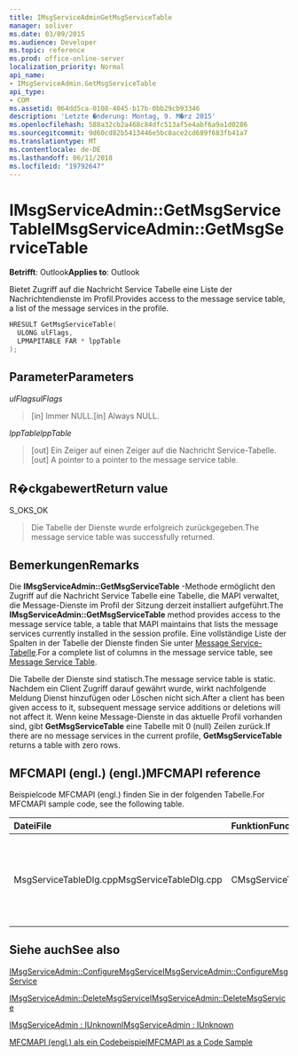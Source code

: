 ```yaml
---
title: IMsgServiceAdminGetMsgServiceTable
manager: soliver
ms.date: 03/09/2015
ms.audience: Developer
ms.topic: reference
ms.prod: office-online-server
localization_priority: Normal
api_name:
- IMsgServiceAdmin.GetMsgServiceTable
api_type:
- COM
ms.assetid: 064dd5ca-0108-4045-b17b-0bb29cb93346
description: 'Letzte �nderung: Montag, 9. M�rz 2015'
ms.openlocfilehash: 588a32cb2a468c84dfc513af5e4abf6a9a1d0286
ms.sourcegitcommit: 9d60cd82b5413446e5bc8ace2cd689f683fb41a7
ms.translationtype: MT
ms.contentlocale: de-DE
ms.lasthandoff: 06/11/2018
ms.locfileid: "19792647"
---
```

# <a name="imsgserviceadmingetmsgservicetable"></a><span data-ttu-id="1b302-103">IMsgServiceAdmin::GetMsgServiceTable</span><span class="sxs-lookup"><span data-stu-id="1b302-103">IMsgServiceAdmin::GetMsgServiceTable</span></span>

  
  
<span data-ttu-id="1b302-104">**Betrifft**: Outlook</span><span class="sxs-lookup"><span data-stu-id="1b302-104">**Applies to**: Outlook</span></span> 
  
<span data-ttu-id="1b302-105">Bietet Zugriff auf die Nachricht Service Tabelle eine Liste der Nachrichtendienste im Profil.</span><span class="sxs-lookup"><span data-stu-id="1b302-105">Provides access to the message service table, a list of the message services in the profile.</span></span>
  
```cpp
HRESULT GetMsgServiceTable(
  ULONG ulFlags,
  LPMAPITABLE FAR * lppTable
);
```

## <a name="parameters"></a><span data-ttu-id="1b302-106">Parameter</span><span class="sxs-lookup"><span data-stu-id="1b302-106">Parameters</span></span>

 <span data-ttu-id="1b302-107">_ulFlags_</span><span class="sxs-lookup"><span data-stu-id="1b302-107">_ulFlags_</span></span>
  
> <span data-ttu-id="1b302-108">[in] Immer NULL.</span><span class="sxs-lookup"><span data-stu-id="1b302-108">[in] Always NULL.</span></span>
    
 <span data-ttu-id="1b302-109">_lppTable_</span><span class="sxs-lookup"><span data-stu-id="1b302-109">_lppTable_</span></span>
  
> <span data-ttu-id="1b302-110">[out] Ein Zeiger auf einen Zeiger auf die Nachricht Service-Tabelle.</span><span class="sxs-lookup"><span data-stu-id="1b302-110">[out] A pointer to a pointer to the message service table.</span></span>
    
## <a name="return-value"></a><span data-ttu-id="1b302-111">R�ckgabewert</span><span class="sxs-lookup"><span data-stu-id="1b302-111">Return value</span></span>

<span data-ttu-id="1b302-112">S_OK</span><span class="sxs-lookup"><span data-stu-id="1b302-112">S_OK</span></span> 
  
> <span data-ttu-id="1b302-113">Die Tabelle der Dienste wurde erfolgreich zurückgegeben.</span><span class="sxs-lookup"><span data-stu-id="1b302-113">The message service table was successfully returned.</span></span>
    
## <a name="remarks"></a><span data-ttu-id="1b302-114">Bemerkungen</span><span class="sxs-lookup"><span data-stu-id="1b302-114">Remarks</span></span>

<span data-ttu-id="1b302-115">Die **IMsgServiceAdmin::GetMsgServiceTable** -Methode ermöglicht den Zugriff auf die Nachricht Service Tabelle eine Tabelle, die MAPI verwaltet, die Message-Dienste im Profil der Sitzung derzeit installiert aufgeführt.</span><span class="sxs-lookup"><span data-stu-id="1b302-115">The **IMsgServiceAdmin::GetMsgServiceTable** method provides access to the message service table, a table that MAPI maintains that lists the message services currently installed in the session profile.</span></span> <span data-ttu-id="1b302-116">Eine vollständige Liste der Spalten in der Tabelle der Dienste finden Sie unter [Message Service-Tabelle](message-service-tables.md).</span><span class="sxs-lookup"><span data-stu-id="1b302-116">For a complete list of columns in the message service table, see [Message Service Table](message-service-tables.md).</span></span>
  
<span data-ttu-id="1b302-117">Die Tabelle der Dienste sind statisch.</span><span class="sxs-lookup"><span data-stu-id="1b302-117">The message service table is static.</span></span> <span data-ttu-id="1b302-118">Nachdem ein Client Zugriff darauf gewährt wurde, wirkt nachfolgende Meldung Dienst hinzufügen oder Löschen nicht sich.</span><span class="sxs-lookup"><span data-stu-id="1b302-118">After a client has been given access to it, subsequent message service additions or deletions will not affect it.</span></span> <span data-ttu-id="1b302-119">Wenn keine Message-Dienste in das aktuelle Profil vorhanden sind, gibt **GetMsgServiceTable** eine Tabelle mit 0 (null) Zeilen zurück.</span><span class="sxs-lookup"><span data-stu-id="1b302-119">If there are no message services in the current profile, **GetMsgServiceTable** returns a table with zero rows.</span></span> 
  
## <a name="mfcmapi-reference"></a><span data-ttu-id="1b302-120">MFCMAPI (engl.) (engl.)</span><span class="sxs-lookup"><span data-stu-id="1b302-120">MFCMAPI reference</span></span>

<span data-ttu-id="1b302-121">Beispielcode MFCMAPI (engl.) finden Sie in der folgenden Tabelle.</span><span class="sxs-lookup"><span data-stu-id="1b302-121">For MFCMAPI sample code, see the following table.</span></span>
  
|<span data-ttu-id="1b302-122">**Datei**</span><span class="sxs-lookup"><span data-stu-id="1b302-122">**File**</span></span>|<span data-ttu-id="1b302-123">**Funktion**</span><span class="sxs-lookup"><span data-stu-id="1b302-123">**Function**</span></span>|<span data-ttu-id="1b302-124">**Comment**</span><span class="sxs-lookup"><span data-stu-id="1b302-124">**Comment**</span></span>|
|:-----|:-----|:-----|
|<span data-ttu-id="1b302-125">MsgServiceTableDlg.cpp</span><span class="sxs-lookup"><span data-stu-id="1b302-125">MsgServiceTableDlg.cpp</span></span>  <br/> |<span data-ttu-id="1b302-126">CMsgServiceTableDlg::OnRefreshView</span><span class="sxs-lookup"><span data-stu-id="1b302-126">CMsgServiceTableDlg::OnRefreshView</span></span>  <br/> |<span data-ttu-id="1b302-127">MFCMAPI (engl.) verwendet die **IMsgServiceAdmin::GetMsgServiceTable** -Methode zum Laden der Tabelle der Dienste in einem Profil in der Ansicht gerendert werden soll.</span><span class="sxs-lookup"><span data-stu-id="1b302-127">MFCMAPI uses the **IMsgServiceAdmin::GetMsgServiceTable** method to load the table of services in a profile to render in the view.</span></span>  <br/> |
   
## <a name="see-also"></a><span data-ttu-id="1b302-128">Siehe auch</span><span class="sxs-lookup"><span data-stu-id="1b302-128">See also</span></span>



[<span data-ttu-id="1b302-129">IMsgServiceAdmin::ConfigureMsgService</span><span class="sxs-lookup"><span data-stu-id="1b302-129">IMsgServiceAdmin::ConfigureMsgService</span></span>](imsgserviceadmin-configuremsgservice.md)
  
[<span data-ttu-id="1b302-130">IMsgServiceAdmin::DeleteMsgService</span><span class="sxs-lookup"><span data-stu-id="1b302-130">IMsgServiceAdmin::DeleteMsgService</span></span>](imsgserviceadmin-deletemsgservice.md)
  
[<span data-ttu-id="1b302-131">IMsgServiceAdmin : IUnknown</span><span class="sxs-lookup"><span data-stu-id="1b302-131">IMsgServiceAdmin : IUnknown</span></span>](imsgserviceadminiunknown.md)


[<span data-ttu-id="1b302-132">MFCMAPI (engl.) als ein Codebeispiel</span><span class="sxs-lookup"><span data-stu-id="1b302-132">MFCMAPI as a Code Sample</span></span>](mfcmapi-as-a-code-sample.md)

